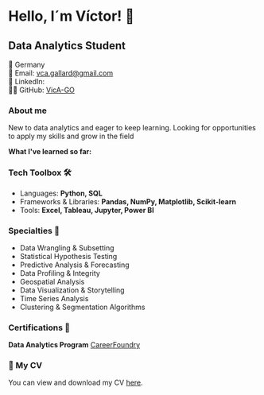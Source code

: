 # Hello, I´m Víctor! 👋

## Data Analytics Student

📍 Germany  
📧 Email: vca.gallard@gmail.com  
🔗 LinkedIn:  
👨‍💻 GitHub: [VicA-GO](https://github.com/VicA-GO)  


### About me

New to data analytics and eager to keep learning. Looking for opportunities to apply my skills and grow in the field

**What I've learned so far:**

### Tech Toolbox 🛠️
- Languages: **Python, SQL**
- Frameworks & Libraries: **Pandas, NumPy, Matplotlib, Scikit-learn**
- Tools: **Excel, Tableau, Jupyter, Power BI**
### Specialties 🎯 
  - Data Wrangling & Subsetting  
  - Statistical Hypothesis Testing  
  - Predictive Analysis & Forecasting  
  - Data Profiling & Integrity  
  - Geospatial Analysis  
  - Data Visualization & Storytelling  
  - Time Series Analysis  
  - Clustering & Segmentation Algorithms  

 ### Certifications 📜
 **Data Analytics Program** [CareerFoundry](https://github.com/CareerFoundry)

### 📄 My CV
You can view and download my CV [here](https://github.com/VicA-GO/CV/blob/main/Gallardo-VictorA.%20resume.pdf).
